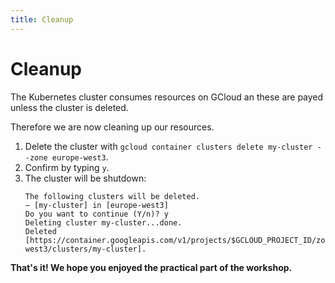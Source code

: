 ```yaml
---
title: Cleanup
---
```


# Cleanup

The Kubernetes cluster consumes resources on GCloud an these are payed unless the cluster is deleted.

Therefore we are now cleaning up our resources.

1. Delete the cluster with `gcloud container clusters delete my-cluster --zone europe-west3`.
2. Confirm by typing `y`.
3. The cluster will be shutdown:
   ```
   The following clusters will be deleted.
   – [my-cluster] in [europe-west3]
   Do you want to continue (Y/n)? y
   Deleting cluster my-cluster...done.
   Deleted [https://container.googleapis.com/v1/projects/$GCLOUD_PROJECT_ID/zones/europe-west3/clusters/my-cluster].
   ```

**That's it! We hope you enjoyed the practical part of the workshop.**
